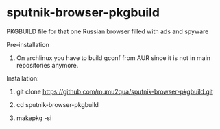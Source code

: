 # sputnik-browser-pkgbuild
PKGBUILD file for that one Russian browser filled with ads and spyware

Pre-installation

1. On archlinux you have to build gconf from AUR since it is not in main repositories anymore.


Installation:

1. git clone https://github.com/mumu2qua/sputnik-browser-pkgbuild.git

2. cd sputnik-browser-pkgbuild

3. makepkg -si
